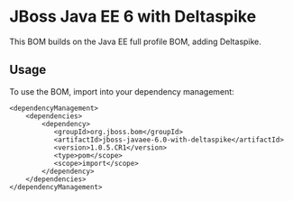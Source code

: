 JBoss Java EE 6 with Deltaspike
===============================

This BOM builds on the Java EE full profile BOM, adding Deltaspike.
 
Usage
-----

To use the BOM, import into your dependency management:

    <dependencyManagement>
        <dependencies>
            <dependency>
               <groupId>org.jboss.bom</groupId>
               <artifactId>jboss-javaee-6.0-with-deltaspike</artifactId>
               <version>1.0.5.CR1</version>
               <type>pom</scope>
               <scope>import</scope>
            </dependency>
        </dependencies>
    </dependencyManagement>
